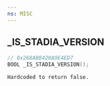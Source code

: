 ```yaml
---
ns: MISC
---
```

## _IS_STADIA_VERSION

```c
// 0x268AB8420A9E4ED7
BOOL _IS_STADIA_VERSION();
```

```
Hardcoded to return false.
```

